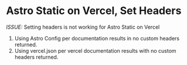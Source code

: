 # Astro Static on Vercel, Set Headers

*ISSUE:* Setting headers is not working for Astro Static on Vercel

1. Using Astro Config per documentation results in no custom headers returned.
2. Using vercel.json per vercel documentation results with no custom headers returned. 

